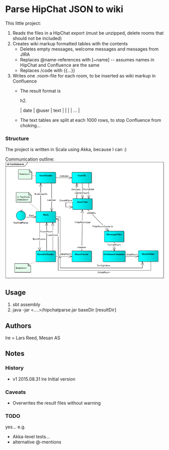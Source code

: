 # Parse HipChat JSON to wiki #
This little project:

1. Reads the files in a HipChat export (must be unzipped, delete rooms that should not be included)
2. Creates wiki markup formatted tables with the contents
    * Deletes empty messages, welcome messages and messages from JIRA
    * Replaces @name-references with [~name] -- assumes names in HipChat and Confluence are the same
    * Replaces /code with {{...}}
3. Writes one .room-file for each room, to be inserted as wiki markup in Confluence
    * The result format is

        h2. <room name>
        
        | date | @user | text |
        | <blank if equal to above> | <ditto> | ... |

    * The text tables are split at each 1000 rows, to stop Confluence from choking...
    
### Structure ###

The project is written in Scala using Akka, because I can :)

Communication outline:
<img src="hipchatparse.png" />

## Usage ##

1. sbt assembly
2. java -jar &lt;....&gt;/hipchatparse.jar baseDir [resultDir]

## Authors ##
lre = Lars Reed, Mesan AS

## Notes ##

### History ###
* v1 2015.08.31 lre Initial version

### Caveats ###
* Overwrites the result files without warning

### TODO ###
yes...  e.g. 

* Akka-level tests...
* alternative @-mentions
